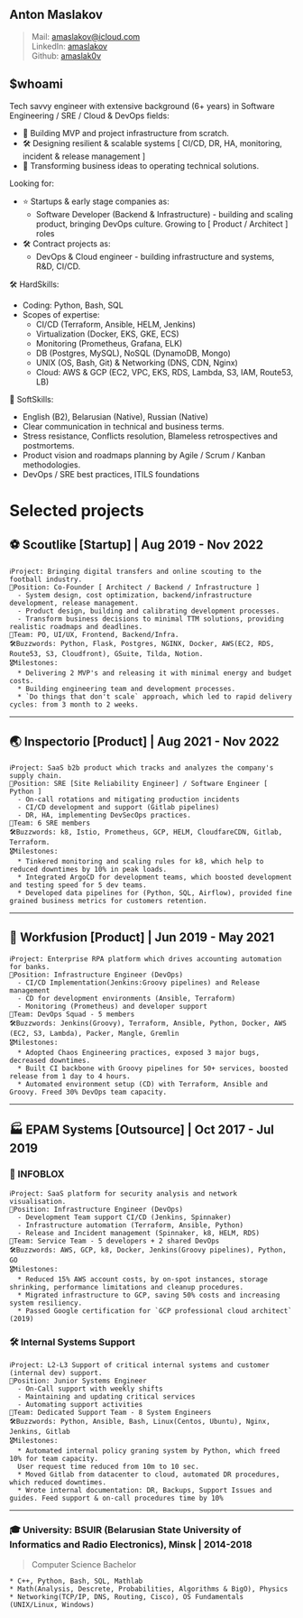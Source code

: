 ## Anton Maslakov

> Mail:     amaslakov@icloud.com  
> LinkedIn: [amaslakov](https://www.linkedin.com/in/amaslakov/)  
> Github:   [amaslak0v](https://github.com/amaslak0v)  

## $whoami

Tech savvy engineer with extensive background (6+ years) in Software Engineering / SRE / Cloud & DevOps fields:

* 🚀 Building MVP and project infrastructure from scratch.
* 🛠️ Designing resilient & scalable systems [ CI/CD, DR, HA, monitoring, incident & release management ]
* 💬 Transforming business ideas to operating technical solutions.

Looking for:

* ⭐ Startups & early stage companies as:  
  * Software Developer (Backend & Infrastructure) - building and scaling product, bringing DevOps culture. Growing to [ Product / Architect ] roles
* 🛠️ Contract projects as:
  * DevOps & Cloud engineer - building infrastructure and systems, R&D, CI/CD.

🛠 HardSkills:

* Coding: Python, Bash, SQL
* Scopes of expertise:
  * CI/CD (Terraform, Ansible, HELM, Jenkins)
  * Virtualization (Docker, EKS, GKE, ECS)
  * Monitoring (Prometheus, Grafana, ELK)
  * DB (Postgres, MySQL), NoSQL (DynamoDB, Mongo)
  * UNIX (OS, Bash, Git) & Networking (DNS, CDN, Nginx)
  * Cloud: AWS & GCP (EC2, VPC, EKS, RDS, Lambda, S3, IAM, Route53, LB)

💬 SoftSkills:

* English (B2), Belarusian (Native), Russian (Native)
* Clear communication in technical and business terms.
* Stress resistance, Conflicts resolution, Blameless retrospectives and postmortems.
* Product vision and roadmaps planning by Agile / Scrum / Kanban methodologies.
* DevOps / SRE best practices, ITILS foundations

# Selected projects

## ⚽️ Scoutlike [Startup] | Aug 2019 -  Nov 2022

```
ℹ️Project: Bringing digital transfers and online scouting to the football industry.  
💼Position: Co-Founder [ Architect / Backend / Infrastructure ] 
  - System design, cost optimization, backend/infrastructure development, release management. 
  - Product design, building and calibrating development processes.
  - Transform business decisions to minimal TTM solutions, providing realistic roadmaps and deadlines.
👥Team: PO, UI/UX, Frontend, Backend/Infra.
🛠Buzzwords: Python, Flask, Postgres, NGINX, Docker, AWS(EC2, RDS, Route53, S3, Cloudfront), GSuite, Tilda, Notion.  
🎖Milestones:
  * Delivering 2 MVP's and releasing it with minimal energy and budget costs.
  * Building engineering team and development processes.
  * `Do things that don't scale` approach, which led to rapid delivery cycles: from 3 month to 2 weeks.
```

---

## 🌏 Inspectorio [Product] | Aug 2021 - Nov 2022

```
ℹ️Project: SaaS b2b product which tracks and analyzes the company's supply chain.
💼Position: SRE [Site Reliability Engineer] / Software Engineer [ Python ]
  - On-call rotations and mitigating production incidents
  - CI/CD development and support (Gitlab pipelines)
  - DR, HA, implementing DevSecOps practices.
👥Team: 6 SRE members
🛠Buzzwords: k8, Istio, Prometheus, GCP, HELM, CloudfareCDN, Gitlab, Terraform.
🎖Milestones: 
  * Tinkered monitoring and scaling rules for k8, which help to reduced downtimes by 10% in peak loads.
  * Integrated ArgoCD for development teams, which boosted development and testing speed for 5 dev teams.
  * Developed data pipelines for (Python, SQL, Airflow), provided fine grained business metrics for customers retention.
```

---

## 🤖 Workfusion  [Product] | Jun 2019 - May 2021

```
ℹ️Project: Enterprise RPA platform which drives accounting automation for banks.
💼Position: Infrastructure Engineer (DevOps)  
  - CI/CD Implementation(Jenkins:Groovy pipelines) and Release management
  - CD for development environments (Ansible, Terraform)
  - Monitoring (Prometheus) and developer support
👥Team: DevOps Squad - 5 members 
🛠Buzzwords: Jenkins(Groovy), Terraform, Ansible, Python, Docker, AWS (EC2, S3, Lambda), Packer, Mangle, Gremlin
🎖Milestones:
  * Adopted Chaos Engineering practices, exposed 3 major bugs, decreased downtimes.
  * Built CI backbone with Groovy pipelines for 50+ services, boosted release from 1 day to 4 hours.   
  * Automated environment setup (CD) with Terraform, Ansible and Groovy. Freed 30% DevOps team capacity.
```

---

## 🏭 EPAM Systems  [Outsource] | Oct 2017 - Jul 2019

### 📡 INFOBLOX

```
ℹ️Project: SaaS platform for security analysis and network visualisation.
💼Position: Infrastructure Engineer (DevOps) 
  - Development Team support CI/CD (Jenkins, Spinnaker) 
  - Infrastructure automation (Terraform, Ansible, Python)
  - Release and Incident management (Spinnaker, k8, HELM, RDS)
👥Team: Service Team - 5 developers + 2 shared DevOps  
🛠Buzzwords: AWS, GCP, k8, Docker, Jenkins(Groovy pipelines), Python, GO  
🎖Milestones:   
  * Reduced 15% AWS account costs, by on-spot instances, storage shrinking, performance limitations and cleanup procedures.
  * Migrated infrastructure to GCP, saving 50% costs and increasing system resiliency.
  * Passed Google certification for `GCP professional cloud architect` (2019)
```

### 🛠️ Internal Systems Support

```
ℹ️Project: L2-L3 Support of critical internal systems and customer (internal dev) support.
💼Position: Junior Systems Engineer
  - On-Call support with weekly shifts
  - Maintaining and updating critical services
  - Automating support activities  
👥Team: Dedicated Support Team - 8 System Engineers  
🛠Buzzwords: Python, Ansible, Bash, Linux(Centos, Ubuntu), Nginx, Jenkins, Gitlab  
🎖Milestones:  
  * Automated internal policy graning system by Python, which freed 10% for team capacity. 
  User request time reduced from 10m to 10 sec.
  * Moved Gitlab from datacenter to cloud, automated DR procedures, which reduced downtimes.
  * Wrote internal documentation: DR, Backups, Support Issues and guides. Feed support & on-call procedures time by 10%
```

---

### 🎓 University: BSUIR (Belarusian State University of Informatics and Radio Electronics), Minsk | 2014-2018

> Computer Science Bachelor

```
* C++, Python, Bash, SQL, Mathlab 
* Math(Analysis, Descrete, Probabilities, Algorithms & BigO), Physics
* Networking(TCP/IP, DNS, Routing, Cisco), OS Fundamentals (UNIX/Linux, Windows)
```
